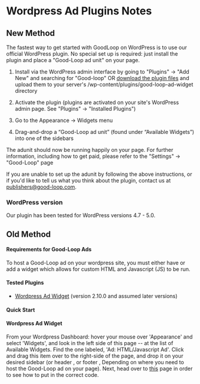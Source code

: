 # Wordpress Ad Plugins Notes #

## New Method ##

The fastest way to get started with GoodLoop on WordPress is to use our official WordPress plugin. No special set up is required: just install the plugin and place a "Good-Loop ad unit" on your page.

1) Install via the WordPress admin interface by going to "Plugins" -> "Add New" and searching for "Good-loop"
OR [download the plugin files](https://downloads.wordpress.org/plugin/good-loop-ad-widget.zip) and upload them to your server's /wp-content/plugins/good-loop-ad-widget directory 

2) Activate the plugin (plugins are activated on your site's WordPress admin page. See "Plugins" -> "Installed Plugins")

3) Go to the Appearance -> Widgets menu

4) Drag-and-drop a “Good-Loop ad unit” (found under “Available Widgets”) into one of the sidebars

The adunit should now be running happily on your page. For further information, including how to get paid, please refer to the "Settings" -> "Good-Loop" page

If you are unable to set up the adunit by following the above instructions, or if you'd like to tell us what you think about the plugin, contact us at publishers@good-loop.com.

### WordPress version ###
Our plugin has been tested for WordPress versions 4.7 - 5.0.

## Old Method ##

#### Requirements for Good-Loop Ads ####
To host a Good-Loop ad on your wordpress site, you must either have or add a widget which allows for custom HTML and Javascript (JS) to be run.

#### Tested Plugins ####

* [Wordpress Ad Widget](https://en-gb.wordpress.org/plugins/ad-widget/ "Wordpress Ad Widget Page") (version 2.10.0  and assumed later versions)

#### Quick Start ####

#### Wordpress Ad Widget ####

From your Wordpress Dashboard: hover your mouse over 'Appearance' and select 'Widgets', and look in the left side of this page -- at the list of Available Widgets.  Find the one labeled, 'Ad: HTML/Javascript Ad'.  Click and drag this item over to the right-side of the page, and drop it on your desired sidebar (or header , or footer , Depending on where you need to host the Good-Loop ad on your page).  Next, head over to [this](./Publishers-How-to-install-Good-Loop-on-your-site.md) page in order to see how to put in the correct code.
